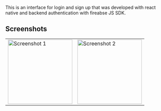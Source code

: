 This is an interface for login and sign up that was developed with react native and backend authentication with fireabse JS SDK.

## Screenshots
<table>
   <tr>  
    <td>
       <img src="https://github.com/user-attachments/assets/5a4fa5a5-d08e-47e2-88d4-178408657342" alt="Screenshot 1" width="200"/>
   </td>
    <td>
       <img src="https://github.com/user-attachments/assets/a2f1cee0-7b5e-491e-8943-d4a8a48c44c2" alt="Screenshot 2" width="200"/>
   </td>
  </tr>
</table>


